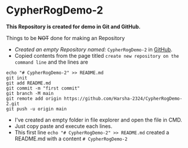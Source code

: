 # CypherRogDemo-2

**This Repository is created for demo in Git and GitHub.**

Things to be ~~NOT~~ done for making an Repository
+ *Created an empty Repository named:* `CypherRogDemo-2` in [GitHub](https://github.com/new).
+ Copied contents from the page titled `create new repository on the command line` and the lines are
```
echo "# CypherRogDemo-2" >> README.md
git init
git add README.md
git commit -m "first commit"
git branch -M main
git remote add origin https://github.com/Harsha-2324/CypherRogDemo-2.git
git push -u origin main
```
+ I've created an empty folder in file explorer and open the file in CMD.
+ Just copy paste and execute each lines.
 + This first line `echo "# CypherRogDemo-2" >> README.md` created a README.md with a content `# CypherRogDemo-2`